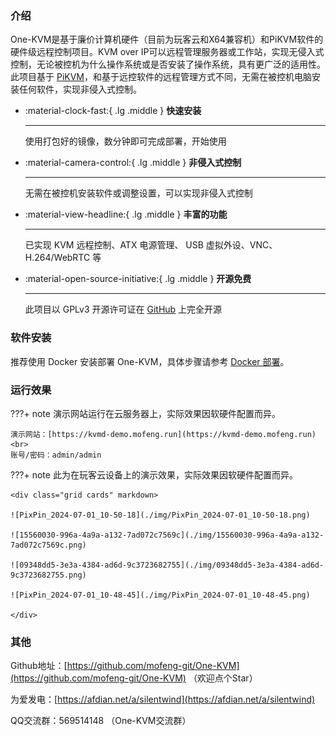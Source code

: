 ### 介绍

One-KVM是基于廉价计算机硬件（目前为玩客云和X64兼容机）和PiKVM软件的硬件级远程控制项目。KVM over IP可以远程管理服务器或工作站，实现无侵入式控制，无论被控机为什么操作系统或是否安装了操作系统，具有更广泛的适用性。此项目基于 [PiKVM](https://github.com/pikvm/pikvm)，和基于远控软件的远程管理方式不同，无需在被控机电脑安装任何软件，实现非侵入式控制。
<div class="grid cards" markdown>

-   :material-clock-fast:{ .lg .middle } __快速安装__

    ---

    使用打包好的镜像，数分钟即可完成部署，开始使用

-   :material-camera-control:{ .lg .middle } __非侵入式控制__

    ---

    无需在被控机安装软件或调整设置，可以实现非侵入式控制

-   :material-view-headline:{ .lg .middle } __丰富的功能__

    ---

    已实现 KVM 远程控制、ATX 电源管理、 USB 虚拟外设、VNC、H.264/WebRTC 等

-   :material-open-source-initiative:{ .lg .middle } __开源免费__

    ---

    此项目以 GPLv3 开源许可证在 [GitHub](https://github.com/mofeng-git/One-KVM) 上完全开源 

</div>

### 软件安装

推荐使用 Docker 安装部署 One-KVM，具体步骤请参考 [Docker 部署](/docker_install)。

### 运行效果

???+ note
    演示网站运行在云服务器上，实际效果因软硬件配置而异。

    演示网站：[https://kvmd-demo.mofeng.run](https://kvmd-demo.mofeng.run)<br>
    账号/密码：admin/admin


???+ note
    此为在玩客云设备上的演示效果，实际效果因软硬件配置而异。

    <div class="grid cards" markdown>
    
    ![PixPin_2024-07-01_10-50-18](./img/PixPin_2024-07-01_10-50-18.png)
    
    ![15560030-996a-4a9a-a132-7ad072c7569c](./img/15560030-996a-4a9a-a132-7ad072c7569c.png)
    
    ![09348dd5-3e3a-4384-ad6d-9c3723682755](./img/09348dd5-3e3a-4384-ad6d-9c3723682755.png)
    
    ![PixPin_2024-07-01_10-48-45](./img/PixPin_2024-07-01_10-48-45.png)
    
    </div>

### 其他

Github地址：[https://github.com/mofeng-git/One-KVM](https://github.com/mofeng-git/One-KVM) （欢迎点个Star）

为爱发电：[https://afdian.net/a/silentwind](https://afdian.net/a/silentwind)

QQ交流群：569514148 （One-KVM交流群）
